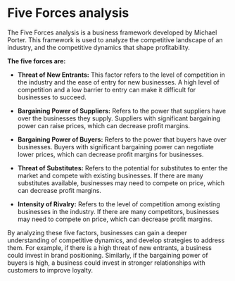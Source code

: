 # Five Forces analysis

The Five Forces analysis is a business framework developed by Michael Porter. This framework is used to analyze the competitive landscape of an industry, and the competitive dynamics that shape profitability.

**The five forces are:**

* **Threat of New Entrants:** This factor refers to the level of competition in the industry and the ease of entry for new businesses. A high level of competition and a low barrier to entry can make it difficult for businesses to succeed.

* **Bargaining Power of Suppliers:** Refers to the power that suppliers have over the businesses they supply. Suppliers with significant bargaining power can raise prices, which can decrease profit margins.

* **Bargaining Power of Buyers:** Refers to the power that buyers have over businesses. Buyers with significant bargaining power can negotiate lower prices, which can decrease profit margins for businesses.

* **Threat of Substitutes:** Refers to the potential for substitutes to enter the market and compete with existing businesses. If there are many substitutes available, businesses may need to compete on price, which can decrease profit margins.

* **Intensity of Rivalry:** Refers to the level of competition among existing businesses in the industry. If there are many competitors, businesses may need to compete on price, which can decrease profit margins.

By analyzing these five factors, businesses can gain a deeper understanding of competitive dynamics, and develop strategies to address them. For example, if there is a high threat of new entrants, a business could invest in brand positioning. Similarly, if the bargaining power of buyers is high, a business could invest in stronger relationships with customers to improve loyalty.

